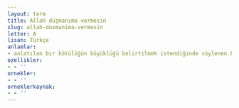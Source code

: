```yaml
---
layout: term
title: Allah düşmanıma vermesin
slug: allah-dusmanima-vermesin
letter: A
lisan: Türkçe
anlamlar:
- anlatılan bir kötülüğün büyüklüğü belirtilmek istendiğinde söylenen bir söz
ozellikler:
- - ''
ornekler:
- - ''
orneklerkaynak:
- - ''
---
```

